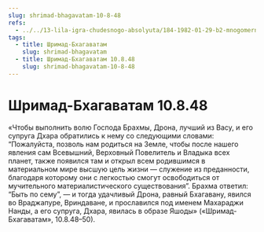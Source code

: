 ```yaml
---
slug: shrimad-bhagavatam-10-8-48
refs:
  - ../../13-lila-igra-chudesnogo-absolyuta/184-1982-01-29-b2-mnogomernost-uchastnikov-krishna-lily.md
tags:
  - title: Шримад-Бхагаватам
    slug: shrimad-bhagavatam
  - title: Шримад-Бхагаватам 10.8.48
    slug: shrimad-bhagavatam-10-8-48
---
```


# Шримад-Бхагаватам 10.8.48

«Чтобы выполнить волю Господа Брахмы, Дрона, лучший из Васу, и его супруга Дхара обратились к нему со следующими словами: “Пожалуйста, позволь нам родиться на Земле, чтобы после нашего явления сам Всевышний, Верховный Повелитель и Владыка всех планет, также появился там и открыл всем родившимся в материальном мире высшую цель жизни — служение из преданности, благодаря которому они с легкостью смогут освободиться от мучительного материалистического существования”. Брахма ответил: “Быть по сему”, — и тогда удачливый Дрона, равный Бхагавану, явился во Враджапуре, Вриндаване, и прославился под именем Махараджи Нанды, а его супруга, Дхара, явилась в образе Яшоды» («Шримад-Бхагаватам», 10.8.48–50).

